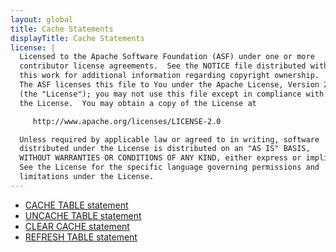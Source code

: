 ```yaml
---
layout: global
title: Cache Statements
displayTitle: Cache Statements
license: |
  Licensed to the Apache Software Foundation (ASF) under one or more
  contributor license agreements.  See the NOTICE file distributed with
  this work for additional information regarding copyright ownership.
  The ASF licenses this file to You under the Apache License, Version 2.0
  (the "License"); you may not use this file except in compliance with
  the License.  You may obtain a copy of the License at

     http://www.apache.org/licenses/LICENSE-2.0

  Unless required by applicable law or agreed to in writing, software
  distributed under the License is distributed on an "AS IS" BASIS,
  WITHOUT WARRANTIES OR CONDITIONS OF ANY KIND, either express or implied.
  See the License for the specific language governing permissions and
  limitations under the License.
---
```


* [CACHE TABLE statement](sql-ref-syntax-aux-cache-cache-table.html)
* [UNCACHE TABLE statement](sql-ref-syntax-aux-cache-uncache-table.html)
* [CLEAR CACHE statement](sql-ref-syntax-aux-cache-clear-cache.html)
* [REFRESH TABLE statement](sql-ref-syntax-aux-refresh-table.html)
